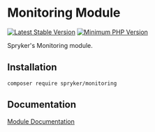 # Monitoring Module
[![Latest Stable Version](https://poser.pugx.org/spryker/monitoring/v/stable.svg)](https://packagist.org/packages/spryker/monitoring)
[![Minimum PHP Version](https://img.shields.io/badge/php-%3E%3D%207.4-8892BF.svg)](https://php.net/)

Spryker's Monitoring module.

## Installation

```
composer require spryker/monitoring
```

## Documentation

[Module Documentation](https://academy.spryker.com/developing_with_spryker/module_guide/modules.html)
